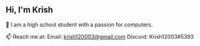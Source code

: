 ## Hi, I'm Krish
💬 I am a high school student with a passion for computers.

📫 Reach me at:
Email: krish120003@gmail.com
Discord: Krish12003#5393

<!--
**Krish120003/Krish120003** is a ✨ _special_ ✨ repository because its `README.md` (this file) appears on your GitHub profile.

Here are some ideas to get you started:

- 🔭 I’m currently working on ...
- 🌱 I’m currently learning ...
- 👯 I’m looking to collaborate on ...
- 🤔 I’m looking for help with ...
- 💬 Ask me about ...
- 📫 How to reach me: ...
- 😄 Pronouns: ...
- ⚡ Fun fact: ...
-->
